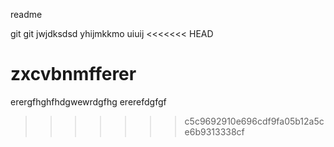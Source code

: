 readme

git git
jwjdksdsd
yhijmkkmo
uiuij
<<<<<<< HEAD

zxcvbnmfferer
=======
erergfhghfhdgwewrdgfhg
ererefdgfgf
>>>>>>> c5c9692910e696cdf9fa05b12a5ce6b9313338cf
